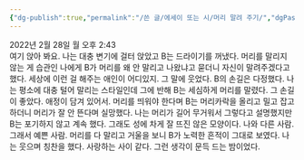 ```yaml
---
{"dg-publish":true,"permalink":"/쓴 글/에세이 또는 시/머리 말려 주기/","dgPassFrontmatter":true}
---
```



2022년 2월 28일 월 오후 2:43
<br/>
여기 앉아 봐요. 나는 대충 변기에 걸터 앉았고 B는 드라이기를 꺼냈다. 머리를 말리지 않는 게 습관인 나에게 B가 머리를 왜 안 말리고 나왔냐고 묻더니 자신이 말려주겠다고 했다. 세상에 이런 걸 해주는 애인이 어디있지. 그 말에 웃었다. B의 손길은 다정했다. 나는 평소에 대충 털어 말리는 스타일인데 그에 반해 B는 세심하게 머리를 말렸다. 그 손길이 좋았다. 애정이 담겨 있어서. 머리를 띄워야 한다며 B는 머리카락을 올리고 밀고 잡고 하더니 머리가 잘 안 뜬다며 실망했다. 나는 머리가 길어 무거워서 그렇다고 설명했지만 B는 포기하지 않고 계속 했다. 그래도 성에 차게 잘 뜨진 않은 모양이다. 나와 다른 사람. 그래서 예쁜 사람. 머리를 다 말리고 거울을 보니 B가 노력한 흔적이 그대로 보였다. 나는 웃으며 칭찬을 했다. 사랑하는 사이 같다. 그런 생각이 문득 드는 밤이었다.<br/>